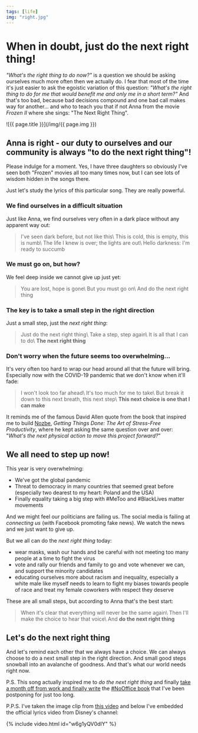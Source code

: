 ```yaml
---
tags: [life]
img: "right.jpg"
---
```


# When in doubt, just do the next right thing!

*"What's the right thing to do now?"* is a question we should be asking ourselves much more often then we actually do. I fear that most of the time it's just easier to ask the egoistic variation of this question: *"What's the right thing to do for me that would benefit me and only me in a short term?"* And that's too bad, because bad decisions compound and one bad call makes way for another... and who to teach you that if not Anna from the movie *Frozen II* where she sings: "The Next Right Thing".

<!--More-->

![{{ page.title }}](/img/{{ page.img }})

## Anna is right - our duty to ourselves and our community is always "to do the next right thing"!

Please indulge for a moment. Yes, I have three daughters so obviously I've seen both "Frozen" movies all too many times now, but I can see lots of wisdom hidden in the songs there.

Just let's study the lyrics of this particular song. They are really powerful.

### We find ourselves in a difficult situation

Just like Anna, we find ourselves very often in a dark place without any apparent way out:

> I've seen dark before, but not like this\\
> This is cold, this is empty, this is numb\\
> The life I knew is over; the lights are out\\
> Hello darkness: I'm ready to succumb

### We must go on, but how?

We feel deep inside we cannot give up just yet:

> You are lost, hope is gone\\
> But you must go on\\
> And do the next right thing

### The key is to take a small step in the right direction

Just a small step, just the *next right thing*:

> Just do the next right thing\\
> Take a step, step again\\
> It is all that I can to do\\
> **The next right thing**

### Don't worry when the future seems too overwhelming...

It's very often too hard to wrap our head around all that the future will bring. Especially now with the COVID-19 pandemic that we don't know when it'll fade:

> I won't look too far ahead\\
> It's too much for me to take\\
> But break it down to this next breath, this next step\\
> **This next choice is one that I can make**

It reminds me of the famous David Allen quote from the book that inspired me to build [Nozbe][n], *Getting Things Done: The Art of Stress-Free Productivity*, where he kept asking the same question over and over: "*What's the next physical action to move this project forward?*"

## We all need to step up now!

This year is very overwhelming:

- We've got the global pandemic
- Threat to democracy in many countries that seemed great before (especially two dearest to my heart: Poland and the USA)
- Finally equality taking a big step with #MeToo and #BlackLives matter movements

And we might feel our politicians are failing us. The social media is failing at *connecting us* (with Facebook promoting fake news). We watch the news and we just want to give up.

But we all can do the *next right thing* today:

- wear masks, wash our hands and be careful with not meeting too many people at a time to fight the virus
- vote and rally our friends and family to go and vote whenever we can, and support the minority candidates
- educating ourselves more about racism and inequality, especially a white male like myself needs to learn to fight my biases towards people of race and treat my female coworkers with respect they deserve

These are all small steps, but according to Anna that's the best start:

> When it's clear that everything will never be the same again\\
> Then I'll make the choice to hear that voice\\
> And **do the next right thing**

## Let's do the next right thing

And let's remind each other that we always have a choice. We can always choose to do a next small step in the right direction. And small good steps snowball into an avalanche of goodness. And that's what our world needs right now.

P.S. This song actually inspired me to *do the next right thing* and finally [take a month off from work and finally write](/nooffice-writing/) the [#NoOffice book](https://NoOffice.org/book) that I've been postponing for just too long.

P.P.S. I've taken the image clip from [this video](https://www.youtube.com/watch?v=gyFub7IuoJQ) and below I've embedded the official lyrics video from Disney's channel:

{% include video.html id="w6g1yQV0dIY" %}

[n]: https://nozbe.com/?a=mike
